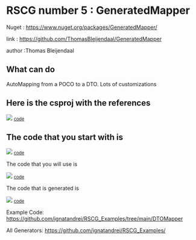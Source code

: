 # RSCG number 5 : GeneratedMapper

Nuget :
    https://www.nuget.org/packages/GeneratedMapper/


link : https://github.com/ThomasBleijendaal/GeneratedMapper 


author :Thomas Bleijendaal


## What can do

AutoMapping from a POCO to a DTO. Lots of customizations

## Here is the csproj with the references

<img src='http://ignatandrei.github.io/RSCG_Examples/images/GeneratedMapper/The.csproj.png' />
<small>
<a href='http://ignatandrei.github.io/RSCG_Examples/images/GeneratedMapper/The.csproj' target='_blank'>code</a>
</small>


## The code that you start with is 


<img src='http://ignatandrei.github.io/RSCG_Examples/images/GeneratedMapper/ExistingCode.cs.png' />
<small>
<a href='http://ignatandrei.github.io/RSCG_Examples/images/GeneratedMapper/ExistingCode.cs' target='_blank'>code</a>
</small>

The code that you will use is

<img src='http://ignatandrei.github.io/RSCG_Examples/images/GeneratedMapper/Usage.cs.png' />
<small>
<a href='http://ignatandrei.github.io/RSCG_Examples/images/GeneratedMapper/Usage.cs' target='_blank'>code</a>
</small>



The code that is generated is

<img src='http://ignatandrei.github.io/RSCG_Examples/images/GeneratedMapper/GeneratedCode.cs.png' />
<small>
<a href='http://ignatandrei.github.io/RSCG_Examples/images/GeneratedMapper/GeneratedCode.cs' target='_blank'>code</a>
</small>


Example Code: <a href="https://github.com/ignatandrei/RSCG_Examples/tree/main/DTOMapper" rel="noopener" target="_blank">https://github.com/ignatandrei/RSCG_Examples/tree/main/DTOMapper</a>

All Generators: <a href="https://github.com/ignatandrei/RSCG_Examples/">https://github.com/ignatandrei/RSCG_Examples/</a>